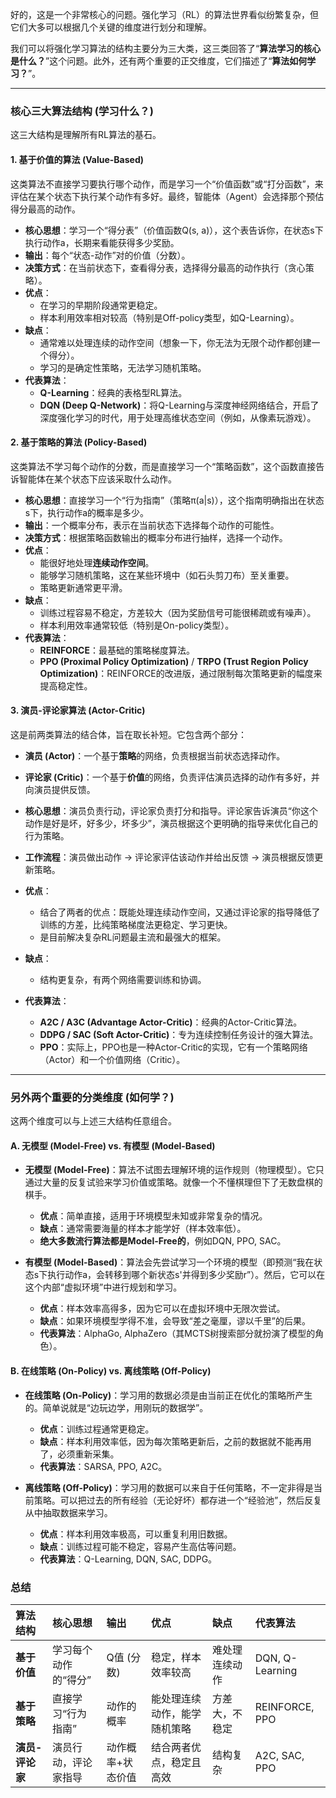 好的，这是一个非常核心的问题。强化学习（RL）的算法世界看似纷繁复杂，但它们大多可以根据几个关键的维度进行划分和理解。

我们可以将强化学习算法的结构主要分为三大类，这三类回答了“**算法学习的核心是什么？**”这个问题。此外，还有两个重要的正交维度，它们描述了“**算法如何学习？**”。

---

### 核心三大算法结构 (学习什么？)

这三大结构是理解所有RL算法的基石。

#### 1. 基于价值的算法 (Value-Based)

这类算法不直接学习要执行哪个动作，而是学习一个“价值函数”或“打分函数”，来评估在某个状态下执行某个动作有多好。最终，智能体（Agent）会选择那个预估得分最高的动作。

*   **核心思想**：学习一个“得分表”（价值函数Q(s, a)），这个表告诉你，在状态s下执行动作a，长期来看能获得多少奖励。
*   **输出**：每个“状态-动作”对的价值（分数）。
*   **决策方式**：在当前状态下，查看得分表，选择得分最高的动作执行（贪心策略）。
*   **优点**：
    *   在学习的早期阶段通常更稳定。
    *   样本利用效率相对较高（特别是Off-policy类型，如Q-Learning）。
*   **缺点**：
    *   通常难以处理连续的动作空间（想象一下，你无法为无限个动作都创建一个得分）。
    *   学习的是确定性策略，无法学习随机策略。
*   **代表算法**：
    *   **Q-Learning**：经典的表格型RL算法。
    *   **DQN (Deep Q-Network)**：将Q-Learning与深度神经网络结合，开启了深度强化学习的时代，用于处理高维状态空间（例如，从像素玩游戏）。

#### 2. 基于策略的算法 (Policy-Based)

这类算法不学习每个动作的分数，而是直接学习一个“策略函数”，这个函数直接告诉智能体在某个状态下应该采取什么动作。

*   **核心思想**：直接学习一个“行为指南”（策略π(a|s)），这个指南明确指出在状态s下，执行动作a的概率是多少。
*   **输出**：一个概率分布，表示在当前状态下选择每个动作的可能性。
*   **决策方式**：根据策略函数输出的概率分布进行抽样，选择一个动作。
*   **优点**：
    *   能很好地处理**连续动作空间**。
    *   能够学习随机策略，这在某些环境中（如石头剪刀布）至关重要。
    *   策略更新通常更平滑。
*   **缺点**：
    *   训练过程容易不稳定，方差较大（因为奖励信号可能很稀疏或有噪声）。
    *   样本利用效率通常较低（特别是On-policy类型）。
*   **代表算法**：
    *   **REINFORCE**：最基础的策略梯度算法。
    *   **PPO (Proximal Policy Optimization)** / **TRPO (Trust Region Policy Optimization)**：REINFORCE的改进版，通过限制每次策略更新的幅度来提高稳定性。

#### 3. 演员-评论家算法 (Actor-Critic)

这是前两类算法的结合体，旨在取长补短。它包含两个部分：

*   **演员 (Actor)**：一个基于**策略**的网络，负责根据当前状态选择动作。
*   **评论家 (Critic)**：一个基于**价值**的网络，负责评估演员选择的动作有多好，并向演员提供反馈。

*   **核心思想**：演员负责行动，评论家负责打分和指导。评论家告诉演员“你这个动作是好是坏，好多少，坏多少”，演员根据这个更明确的指导来优化自己的行为策略。
*   **工作流程**：演员做出动作 -> 评论家评估该动作并给出反馈 -> 演员根据反馈更新策略。
*   **优点**：
    *   结合了两者的优点：既能处理连续动作空间，又通过评论家的指导降低了训练的方差，比纯策略梯度法更稳定、学习更快。
    *   是目前解决复杂RL问题最主流和最强大的框架。
*   **缺点**：
    *   结构更复杂，有两个网络需要训练和协调。
*   **代表算法**：
    *   **A2C / A3C (Advantage Actor-Critic)**：经典的Actor-Critic算法。
    *   **DDPG / SAC (Soft Actor-Critic)**：专为连续控制任务设计的强大算法。
    *   **PPO**：实际上，PPO也是一种Actor-Critic的实现，它有一个策略网络（Actor）和一个价值网络（Critic）。

---

### 另外两个重要的分类维度 (如何学？)

这两个维度可以与上述三大结构任意组合。

#### A. 无模型 (Model-Free) vs. 有模型 (Model-Based)

*   **无模型 (Model-Free)**：算法不试图去理解环境的运作规则（物理模型）。它只通过大量的反复试验来学习价值或策略。就像一个不懂棋理但下了无数盘棋的棋手。
    *   **优点**：简单直接，适用于环境模型未知或非常复杂的情况。
    *   **缺点**：通常需要海量的样本才能学好（样本效率低）。
    *   **绝大多数流行算法都是Model-Free的**，例如DQN, PPO, SAC。

*   **有模型 (Model-Based)**：算法会先尝试学习一个环境的模型（即预测“我在状态s下执行动作a，会转移到哪个新状态s'并得到多少奖励r”）。然后，它可以在这个内部“虚拟环境”中进行规划和学习。
    *   **优点**：样本效率高得多，因为它可以在虚拟环境中无限次尝试。
    *   **缺点**：如果环境模型学得不准，会导致“差之毫厘，谬以千里”的后果。
    *   **代表算法**：AlphaGo, AlphaZero（其MCTS树搜索部分就扮演了模型的角色）。

#### B. 在线策略 (On-Policy) vs. 离线策略 (Off-Policy)

*   **在线策略 (On-Policy)**：学习用的数据必须是由当前正在优化的策略所产生的。简单说就是“边玩边学，用刚玩的数据学”。
    *   **优点**：训练过程通常更稳定。
    *   **缺点**：样本利用效率低，因为每次策略更新后，之前的数据就不能再用了，必须重新采集。
    *   **代表算法**：SARSA, PPO, A2C。

*   **离线策略 (Off-Policy)**：学习用的数据可以来自于任何策略，不一定非得是当前策略。可以把过去的所有经验（无论好坏）都存进一个“经验池”，然后反复从中抽取数据来学习。
    *   **优点**：样本利用效率极高，可以重复利用旧数据。
    *   **缺点**：训练过程可能不稳定，容易产生高估等问题。
    *   **代表算法**：Q-Learning, DQN, SAC, DDPG。

### 总结

| 算法结构       | 核心思想        | 输出        | 优点             | 缺点      | 代表算法            |
| :--------- | :---------- | :-------- | :------------- | :------ | :-------------- |
| **基于价值**   | 学习每个动作的“得分” | Q值 (分数)   | 稳定，样本效率较高      | 难处理连续动作 | DQN, Q-Learning |
| **基于策略**   | 直接学习“行为指南”  | 动作的概率     | 能处理连续动作，能学随机策略 | 方差大，不稳定 | REINFORCE, PPO  |
| **演员-评论家** | 演员行动，评论家指导  | 动作概率+状态价值 | 结合两者优点，稳定且高效   | 结构复杂    | A2C, SAC, PPO   |